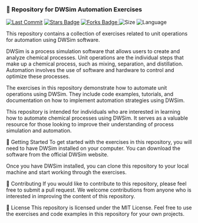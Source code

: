 ### 🤖 Repository for DWSim Automation Exercises

<p align="left">
<a href="https://github.com/virajdesai0309/DWSim-Automation-Repo"><img src="https://img.shields.io/static/v1?logo=github&label=Originator&message=virajdesai0309&color=ff3300" alt="Last Commit"/></a>
<a href="https://github.com/virajdesai0309/DWSim-Automation-Repo/stargazers"><img src="https://img.shields.io/github/stars/virajdesai0309/DWSim-Automation-Repo.svg?colorB=1a53ff" alt="Stars Badge"/></a>
<a href="https://github.com/virajdesai0309/DWSim-Automation-Repo/network/members"><img src="https://img.shields.io/github/forks/virajdesai0309/DWSim-Automation-Repo" alt="Forks Badge"/> </a>
<img src="https://img.shields.io/github/repo-size/virajdesai0309/DWSim-Automation-Repo.svg?colorB=CC66FF&style=flat" alt="Size"/>
<img src="https://img.shields.io/github/languages/top/virajdesai0309/DWSim-Automation-Repo.svg?colorB=996600&style=flat" alt="Language"/></a>

This repository contains a collection of exercises related to unit operations for automation using DWSim software.

DWSim is a process simulation software that allows users to create and analyze chemical processes. Unit operations are the individual steps that make up a chemical process, such as mixing, separation, and distillation. Automation involves the use of software and hardware to control and optimize these processes.

The exercises in this repository demonstrate how to automate unit operations using DWSim. They include code examples, tutorials, and documentation on how to implement automation strategies using DWSim.

This repository is intended for individuals who are interested in learning how to automate chemical processes using DWSim. It serves as a valuable resource for those looking to improve their understanding of process simulation and automation.

🚀 Getting Started
To get started with the exercises in this repository, you will need to have DWSim installed on your computer. You can download the software from the official DWSim website.

Once you have DWSim installed, you can clone this repository to your local machine and start working through the exercises.

🤝 Contributing
If you would like to contribute to this repository, please feel free to submit a pull request. We welcome contributions from anyone who is interested in improving the content of this repository.

📝 License
This repository is licensed under the MIT License. Feel free to use the exercises and code examples in this repository for your own projects.
